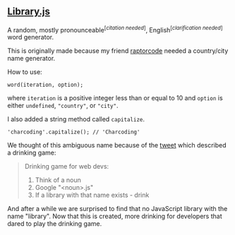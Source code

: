 ## [Library.js](http://charcoding.github.io/library.js)
A random, mostly pronounceable<sup>[<i>citation needed</i>]</sup>, English<sup>[<i>clarification needed</i>]</sup> word generator.

This is originally made because my friend [raptorcode](https://github.com/raptorcode/) needed a country/city name generator.

How to use:
```
word(iteration, option);
```
where ```iteration``` is a positive integer less than or equal to 10 and ```option``` is either ```undefined```, ```"country"```, or ```"city"```.

I also added a string method called ```capitalize```.
```
'charcoding'.capitalize(); // 'Charcoding'
```
We thought of this ambiguous name because of the [tweet](https://twitter.com/ironshay/status/370525864523743232?lang=en) which described a drinking game:

>Drinking game for web devs: 
>1) Think of a noun
>2) Google "\<noun>.js"
>3) If a library with that name exists - drink

And after a while we are surprised to find that no JavaScript library with the name "library". Now that this is created, more drinking for developers that dared to play the drinking game.
